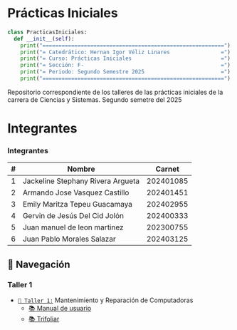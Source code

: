 # Prácticas Iniciales

```python
class PracticasIniciales:
  def __init__(self):
    print("=========================================================")
    print("= Catedrático: Hernan Igor Véliz Linares                =")
    print("= Curso: Prácticas Iniciales                            =")
    print("= Sección: F-                                           =")
    print("= Periodo: Segundo Semestre 2025                        =")
    print("=========================================================")
```

Repositorio correspondiente de los talleres de las prácticas iniciales de la carrera de Ciencias y Sistemas. Segundo semetre del 2025

# Integrantes

### Integrantes

| #   | Nombre                                                                  | Carnet    |
| --- | ----------------------------------------------------------------------- | --------- |
| 1   | Jackeline Stephany Rivera Argueta                                       | 202401085 |
| 2   | Armando Jose Vasquez Castillo                                           | 202401451 |
| 3   | Emily Maritza Tepeu Guacamaya                                           | 202402955 |
| 4   | Gervin de Jesús Del Cid Jolón                                           | 202400333 |
| 5   | Juan manuel de leon martinez                                            | 202300755 |
| 6   | Juan Pablo Morales Salazar                                              | 202403125 |



## 🚀 Navegación

### Taller 1

- [`🐍 Taller 1:`](./Taller1/) Mantenimiento y Reparación de Computadoras
  - [📚 Manual de usuario](./Taller1/ManualDeUsuario-Grupo#8.pdf)
  - [📚 Trifoliar](./Taller1/Trifoliar%20Mantenimiento%20de%20Computadora.pdf)